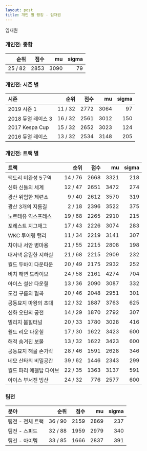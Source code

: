 ```yaml
---
layout: post
title: 개인 별 랭킹 - 임재원
---
```


임재원

### 개인전: 종합

| 순위 | 점수 | mu | sigma |
|---:|---:|---:|---:|
| 25 / 82 | 2853 | 3090 | 79 |

### 개인전: 시즌 별

| 시즌 | 순위 | 점수 | mu | sigma |
|:---|---:|---:|---:|---:|
| 2019 시즌 1 | 11 / 32 | 2772 | 3064 | 97 |
| 2018 듀얼 레이스 3 | 16 / 32 | 2561 | 3012 | 150 |
| 2017 Kespa Cup | 15 / 32 | 2652 | 3023 | 124 |
| 2016 듀얼 레이스 | 13 / 32 | 2534 | 3148 | 205 |

### 개인전: 트랙 별

| 트랙 | 순위 | 점수 | mu | sigma |
|:---|---:|---:|---:|---:|
| 팩토리 미완성 5구역 | 14 / 76 | 2668 | 3321 | 218 |
| 신화 신들의 세계 | 12 / 47 | 2651 | 3472 | 274 |
| 광산 위험한 제련소 | 9 / 40 | 2612 | 3570 | 319 |
| 광산 3개의 지름길 | 2 / 18 | 2396 | 3522 | 375 |
| 노르테유 익스프레스 | 19 / 68 | 2265 | 2910 | 215 |
| 포레스트 지그재그 | 17 / 43 | 2226 | 3074 | 283 |
| WKC 투어링 랠리 | 11 / 34 | 2219 | 3141 | 307 |
| 차이나 서안 병마용 | 21 / 55 | 2215 | 2808 | 198 |
| 대저택 은밀한 지하실 | 21 / 68 | 2215 | 2909 | 232 |
| 월드 두바이 다운타운 | 20 / 49 | 2175 | 2932 | 252 |
| 비치 해변 드라이브 | 24 / 58 | 2161 | 4274 | 704 |
| 아이스 설산 다운힐 | 13 / 36 | 2090 | 3087 | 332 |
| 도검 구름의 협곡 | 20 / 46 | 2048 | 2951 | 301 |
| 공동묘지 마왕의 초대 | 12 / 32 | 1887 | 3763 | 625 |
| 신화 오딘의 궁전 | 14 / 29 | 1870 | 2792 | 307 |
| 빌리지 붐힐터널 | 20 / 33 | 1780 | 3028 | 416 |
| 월드 리오 다운힐 | 17 / 30 | 1622 | 3423 | 600 |
| 해적 숨겨진 보물 | 13 / 32 | 1622 | 3423 | 600 |
| 공동묘지 해골 손가락 | 28 / 46 | 1591 | 2628 | 346 |
| 네모 산타의 비밀공간 | 39 / 62 | 1446 | 2343 | 299 |
| 월드 파리 에펠탑 다이브 | 22 / 35 | 1363 | 3137 | 591 |
| 아이스 부서진 빙산 | 24 / 32 | 776 | 2577 | 600 |

### 팀전

| 분야 | 순위 | 점수 | mu | sigma |
|:---|---:|---:|---:|---:|
| 팀전 - 전체 트랙 | 36 / 90 | 2159 | 2869 | 237 |
| 팀전 - 스피드 | 32 / 88 | 1959 | 2979 | 340 |
| 팀전 - 아이템 | 33 / 85 | 1666 | 2837 | 391 |
